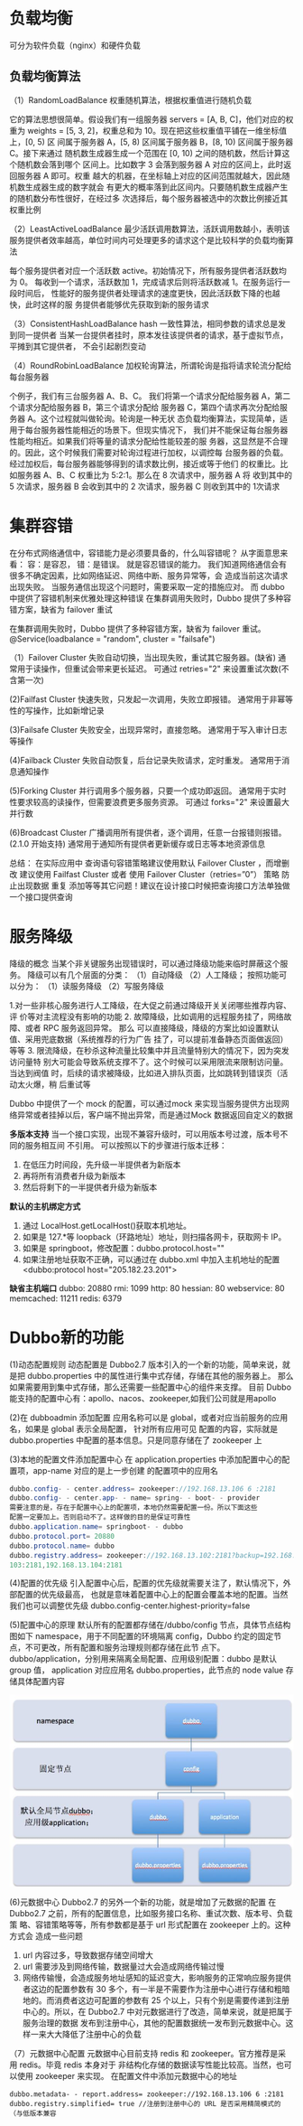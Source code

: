 # 负载均衡

可分为软件负载（nginx）和硬件负载

## 负载均衡算法

（1）RandomLoadBalance
权重随机算法，根据权重值进行随机负载

它的算法思想很简单。假设我们有一组服务器 servers = [A, B, C]，他们对应的权重为
weights = [5, 3, 2]，权重总和为 10。现在把这些权重值平铺在一维坐标值上，[0, 5) 区
间属于服务器 A，[5, 8) 区间属于服务器 B，[8, 10) 区间属于服务器 C。接下来通过
随机数生成器生成一个范围在 [0, 10) 之间的随机数，然后计算这个随机数会落到哪个
区间上。比如数字 3 会落到服务器 A 对应的区间上，此时返回服务器 A 即可。权重
越大的机器，在坐标轴上对应的区间范围就越大，因此随机数生成器生成的数字就会
有更大的概率落到此区间内。只要随机数生成器产生的随机数分布性很好，在经过多
次选择后，每个服务器被选中的次数比例接近其权重比例

（2）LeastActiveLoadBalance
最少活跃调用数算法，活跃调用数越小，表明该服务提供者效率越高，单位时间内可处理更多的请求这个是比较科学的负载均衡算法

每个服务提供者对应一个活跃数 active。初始情况下，所有服务提供者活跃数均为 0。
每收到一个请求，活跃数加 1，完成请求后则将活跃数减 1。在服务运行一段时间后，
性能好的服务提供者处理请求的速度更快，因此活跃数下降的也越快，此时这样的服
务提供者能够优先获取到新的服务请求

（3）ConsistentHashLoadBalance
hash 一致性算法，相同参数的请求总是发到同一提供者
当某一台提供者挂时，原本发往该提供者的请求，基于虚拟节点，平摊到其它提供者，
不会引起剧烈变动

（4）RoundRobinLoadBalance
加权轮询算法，所谓轮询是指将请求轮流分配给每台服务器

个例子，我们有三台服务器 A、B、C。
我们将第一个请求分配给服务器 A，第二个请求分配给服务器 B，第三个请求分配给
服务器 C，第四个请求再次分配给服务器 A。这个过程就叫做轮询。轮询是一种无状
态负载均衡算法，实现简单，适用于每台服务器性能相近的场景下。但现实情况下，
我们并不能保证每台服务器性能均相近。如果我们将等量的请求分配给性能较差的服
务器，这显然是不合理的。因此，这个时候我们需要对轮询过程进行加权，以调控每
台服务器的负载。经过加权后，每台服务器能够得到的请求数比例，接近或等于他们
的权重比。比如服务器 A、B、C 权重比为 5:2:1。那么在 8 次请求中，服务器 A 将
收到其中的 5 次请求，服务器 B 会收到其中的 2 次请求，服务器 C 则收到其中的 1次请求

# 集群容错

在分布式网络通信中，容错能力是必须要具备的，什么叫容错呢？ 从字面意思来看：
容：是容忍， 错：是错误。 就是容忍错误的能力。
我们知道网络通信会有很多不确定因素，比如网络延迟、网络中断、服务异常等，会
造成当前这次请求出现失败。 当服务通信出现这个问题时，需要采取一定的措施应对。
而 dubbo 中提供了容错机制来优雅处理这种错误
在集群调用失败时，Dubbo 提供了多种容错方案，缺省为 failover 重试

在集群调用失败时，Dubbo 提供了多种容错方案，缺省为 failover 重试。
@Service(loadbalance =  "random", cluster =  "failsafe")

（1）Failover Cluster
失败自动切换，当出现失败，重试其它服务器。(缺省)
通常用于读操作，但重试会带来更长延迟。
可通过 retries="2" 来设置重试次数(不含第一次)

(2)Failfast Cluster
快速失败，只发起一次调用，失败立即报错。
通常用于非幂等性的写操作，比如新增记录

(3)Failsafe Cluster
失败安全，出现异常时，直接忽略。
通常用于写入审计日志等操作

(4)Failback Cluster
失败自动恢复，后台记录失败请求，定时重发。
通常用于消息通知操作

(5)Forking Cluster
并行调用多个服务器，只要一个成功即返回。
通常用于实时性要求较高的读操作，但需要浪费更多服务资源。
可通过 forks="2" 来设置最大并行数

(6)Broadcast Cluster
广播调用所有提供者，逐个调用，任意一台报错则报错。(2.1.0 开始支持)
通常用于通知所有提供者更新缓存或日志等本地资源信息

总结：
在实际应用中 查询语句容错策略建议使用默认 Failover Cluster ，而增删改 建议使用
Failfast Cluster 或者 使用 Failover Cluster（retries=”0”） 策略 防止出现数据 重复
添加等等其它问题！建议在设计接口时候把查询接口方法单独做一个接口提供查询
# 服务降级

降级的概念
当某个非关键服务出现错误时，可以通过降级功能来临时屏蔽这个服务。
降级可以有几个层面的分类：
（1）自动降级
（2）人工降级；
按照功能可以分为：
（1）读服务降级
（2）写服务降级

1.对一些非核心服务进行人工降级，在大促之前通过降级开关关闭哪些推荐内容、评
价等对主流程没有影响的功能
2. 故障降级，比如调用的远程服务挂了，网络故障、或者 RPC 服务返回异常。 那么
可以直接降级，降级的方案比如设置默认值、采用兜底数据（系统推荐的行为广告
挂了，可以提前准备静态页面做返回）等等
3. 限流降级，在秒杀这种流量比较集中并且流量特别大的情况下，因为突发访问量特
别大可能会导致系统支撑不了。这个时候可以采用限流来限制访问量。当达到阀值
时，后续的请求被降级，比如进入排队页面，比如跳转到错误页（活动太火爆，稍
后重试等

Dubbo 中提供了一个 mock 的配置，可以通过mock 来实现当服务提供方出现网络异常或者挂掉以后，客户端不抛出异常，而是通过Mock 数据返回自定义的数据

**多版本支持**
当一个接口实现，出现不兼容升级时，可以用版本号过渡，版本号不同的服务相互间
不引用。
可以按照以下的步骤进行版本迁移：

1. 在低压力时间段，先升级一半提供者为新版本
2. 再将所有消费者升级为新版本
3. 然后将剩下的一半提供者升级为新版本

**默认的主机绑定方式**

1. 通过 LocalHost.getLocalHost()获取本机地址。
2. 如果是 127.*等 loopback（环路地址）地址，则扫描各网卡，获取网卡 IP。
3. 如果是 springboot，修改配置：dubbo.protocol.host=""
4. 如果注册地址获取不正确，可以通过在 dubbo.xml 中加入主机地址的配置
   <dubbo:protocol host="205.182.23.201">

**缺省主机端口**
dubbo: 20880
rmi: 1099
http: 80
hessian: 80
webservice: 80
memcached: 11211
redis: 6379

# Dubbo新的功能

(1)动态配置规则
动态配置是 Dubbo2.7 版本引入的一个新的功能，简单来说，就是把 dubbo.properties
中的属性进行集中式存储，存储在其他的服务器上。
那么如果需要用到集中式存储，那么还需要一些配置中心的组件来支撑。
目前 Dubbo 能支持的配置中心有：apollo、nacos、zookeeper,如我们公司就是用apollo

(2)在 dubboadmin 添加配置
应用名称可以是 global，或者对应当前服务的应用名，如果是 global 表示全局配置，
针对所有应用可见
配置的内容，实际就是 dubbo.properties 中配置的基本信息。只是同意存储在了
zookeeper 上

(3)本地的配置文件添加配置中心
在 application.properties 中添加配置中心的配置项，app-name 对应的是上一步创建
的配置项中的应用名

```java
dubbo.config- - center.address= zookeeper://192.168.13.106 6 :2181
dubbo.config- - center.app- - name= spring- - boot- - provider
需要注意的是，存在于配置中心上的配置项，本地仍然需要配置一份。所以下面这些
配置一定要加上。否则启动不了。这样做的目的是保证可靠性
dubbo.application.name= springboot- - dubbo
dubbo.protocol.port= 20880
dubbo.protocol.name= dubbo
dubbo.registry.address= zookeeper://192.168.13.102:2181?backup=192.168.13.
103:2181,192.168.13.104:2181
```

(4)配置的优先级
引入配置中心后，配置的优先级就需要关注了，默认情况下，外部配置的优先级最高，
也就是意味着配置中心上的配置会覆盖本地的配置。当然我们也可以调整优先级
dubbo.config-center.highest-priority=false

(5)配置中心的原理
默认所有的配置都存储在/dubbo/config 节点，具体节点结构图如下
namespace，用于不同配置的环境隔离
config，Dubbo 约定的固定节点，不可更改，所有配置和服务治理规则都存储在此节
点下。
dubbo/application，分别用来隔离全局配置、应用级别配置：dubbo 是默认 group 值，
application 对应应用名
dubbo.properties，此节点的 node value 存储具体配置内容

![image.png](./assets/image.png)

(6)元数据中心
Dubbo2.7 的另外一个新的功能，就是增加了元数据的配置
在 Dubbo2.7 之前，所有的配置信息，比如服务接口名称、重试次数、版本号、负载策
略、容错策略等等，所有参数都是基于 url 形式配置在 zookeeper 上的。这种方式会
造成一些问题

1. url 内容过多，导致数据存储空间增大
2. url 需要涉及到网络传输，数据量过大会造成网络传输过慢
3. 网络传输慢，会造成服务地址感知的延迟变大，影响服务的正常响应服务提供者这边的配置参数有 30 多个，有一半是不需要作为注册中心进行存储和粗暗地的。而消费者这边可配置的参数有 25 个以上，只有个别是需要传递到注册中心的。所以，在 Dubbo2.7 中对元数据进行了改造，简单来说，就是把属于服务治理的数据
   发布到注册中心，其他的配置数据统一发布到元数据中心。这样一来大大降低了注册中心的负载

（7）元数据中心配置
元数据中心目前支持 redis 和 zookeeper。官方推荐是采用 redis。毕竟 redis 本身对于
非结构化存储的数据读写性能比较高。当然，也可以使用 zookeeper 来实现。
在配置文件中添加元数据中心的地址

```
dubbo.metadata- - report.address= zookeeper://192.168.13.106 6 :2181
dubbo.registry.simplified= true //注册到注册中心的 URL 是否采用精简模式的
（与低版本兼容
```

